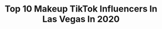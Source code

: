 ---
title: Top 10 Makeup TikTok Influencers In Las Vegas In 2020
description: >-
  Find top makeup TikTok influencers in Las Vegas in 2020. Most popular hashtags: #makeup #comedy #makeuptutorial #duet.
platform: TikTok
profiles:
  - username: "ss2themoon"
    fullname: >-
      Haters gonna Hate
    location: "United States"
    followers: 7145
    engagement: 991
    commentsToLikes: 0.071618
    id: ckai4e8fynl9s0i78mct88jw3
    verified: false
    hashtags: "#kidsoftiktok, #hatersgonnahate, #reallife, #kyliejenner"
  - username: "denisarosinska"
    fullname: >-
      Denisa Nachtigall
    location: "United States"
    followers: 73737
    engagement: 448
    commentsToLikes: 0.019000
    id: ck8vuqyefjorj0j7840izmzju
    verified: false
    hashtags: "#styletips, #dinnertime, #christmas, #partydress"
  - username: "skeletonkiids"
    fullname: >-
      Jenny
    location: "United States"
    followers: 13709
    engagement: 1071
    commentsToLikes: 0.052716
    id: ck9jyykie6ihm0j78tf0dq7dz
    verified: false
    hashtags: "#palmtrees, #vacume, #apple, #mypuberty"
  - username: "clearoutink"
    fullname: >-
      Clear Out Ink
    location: "United States"
    followers: 74745
    engagement: 887
    commentsToLikes: 0.021932
    id: ck8hmxv0bo93b0j784kid6wdw
    verified: false
    hashtags: "#head, #quarantine, #watch, #pain"
  - username: "andreipawluk"
    fullname: >-
      Andrei Pawluk
    location: "United States"
    followers: 97931
    engagement: 438
    commentsToLikes: 0.008402
    id: ck81s22wepfwu0j78mpdx04ar
    verified: false
    hashtags: "#makeup, #workchallenge, #mountains, #boattrip"
  - username: "mileymoon82"
    fullname: >-
      𝔐𝔦𝔩𝔢𝑦👺
    location: "United States"
    followers: 3177
    engagement: 870
    commentsToLikes: 0.014483
    id: ck9f9jyik74ji0j78fdrlbtg5
    verified: false
    hashtags: "#gotmagic, #fliptheswitch, #newtattoo, #scarymovies"
  - username: "mariahlkrueger"
    fullname: >-
      Mariah Krueger
    location: "United States"
    followers: 19033
    engagement: 915
    commentsToLikes: 0.025657
    id: ck9vbc09ymg7v0j782qlz286b
    verified: false
    hashtags: "#tastesdifferent, #sweaterweather, #tacobell, #pnwonderland"
  - username: "ronnietheballoongirl"
    fullname: >-
      Vegas Balloon
    location: "United States"
    followers: 86613
    engagement: 1436
    commentsToLikes: 0.026151
    id: ck9fmtonxv8tz0j782eqo4pia
    verified: false
    hashtags: "#bossbitch, #tiktok, #sunflower, #homeroutine"
  - username: "sosshelbs"
    fullname: >-
      Shelby Schmidt
    location: "United States"
    followers: 4127
    engagement: 255
    commentsToLikes: 0.078241
    id: ck9rcq2truis00j78pry3ezhr
    verified: false
    hashtags: "#chickenlegpiece, #content, #filter, #tiktokfashion"
  - username: "iamnadiamoore_"
    fullname: >-
      Nadia Moore🥵
    location: "United States"
    followers: 11907
    engagement: 1195
    commentsToLikes: 0.056657
    id: ck931p1p4fmew0j78es7wa7x9
    verified: false
    hashtags: "#dadbaby, #trend, #workdontstop, #bored"
---